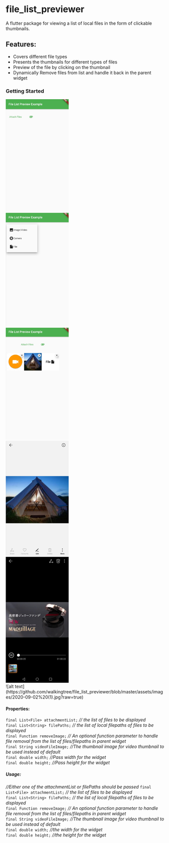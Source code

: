 # file_list_previewer

A flutter package for viewing a list of local files in the form of clickable thumbnails.

## Features:
* Covers different file types
* Presents the thumbnails for different types of files
* Preview of the file by clicking on the thumbnail 
* Dynamically Remove files from list and handle it back in the parent widget

### Getting Started

<img src="https://github.com/walkingtree/file_list_previewer/blob/master/assets/images/2020-09-02.jpg" width="200">
<br />
<img src="https://github.com/walkingtree/file_list_previewer/blob/master/assets/images/2020-09-02%20(2).jpg" width="200">
<br />
<img src="https://github.com/walkingtree/file_list_previewer/blob/master/assets/images/2020-09-02%20(3).jpg" width="200">
<br />
<img src="https://github.com/walkingtree/file_list_previewer/blob/master/assets/images/2020-09-02%20(4).jpg" width="200">
<br />
<img src="https://github.com/walkingtree/file_list_previewer/blob/master/assets/images/2020-09-02%20(1).jpg" width="200">
<br />
![alt text](https://github.com/walkingtree/file_list_previewer/blob/master/assets/images/2020-09-02%20(1).jpg?raw=true)


#### Properties:

```final List<File> attachmentList;```    *// the list of files to be displayed*<br />
```final List<String> filePaths;```       *// the list of local filepaths of files to be displayed*<br />
```final Function removeImage;```         *// An optional function parameter to handle file removal from the list of files/filepaths in parent widget*<br />
```final String videoFileImage;```        *//The thumbnail image for video thumbnail to be used instead of default* <br />
```final double width;```                 *//Pass width for the widget*<br />
```final double height;```                *//Pass height for the widget*<br />


##### Usage:
*//Either one of the attachmentList or filePaths should be passed*
```final List<File> attachmentList;```    *// the list of files to be displayed*<br />
```final List<String> filePaths;```       *// the list of local filepaths of files to be displayed*<br />
```final Function removeImage;```         *// An optional function parameter to handle file removal from the list of files/filepaths in parent widget*<br />
```final String videoFileImage;```        *//The thumbnail image for video thumbnail to be used instead of default* <br />
```final double width;```                 *//the width for the widget*<br />
```final double height;```                *//the height for the widget*<br />



